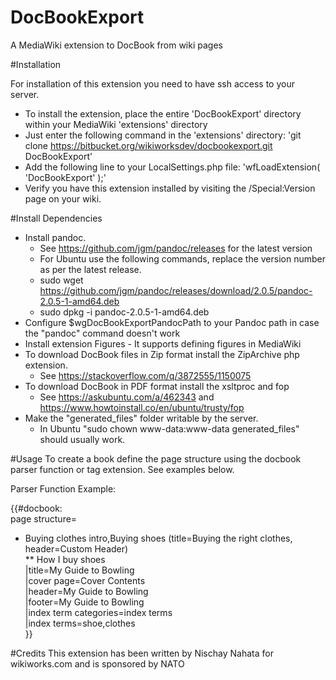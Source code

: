 # DocBookExport
A MediaWiki extension to DocBook from wiki pages


#Installation

For installation of this extension you need to have ssh access to your server.

* To install the extension, place the entire 'DocBookExport' directory within your MediaWiki 'extensions' directory
* Just enter the following command in the 'extensions' directory: 'git clone https://bitbucket.org/wikiworksdev/docbookexport.git DocBookExport'
* Add the following line to your LocalSettings.php file: 'wfLoadExtension( 'DocBookExport' );'
* Verify you have this extension installed by visiting the /Special:Version page on your wiki.

#Install Dependencies

* Install pandoc.
	* See https://github.com/jgm/pandoc/releases for the latest version
	* For Ubuntu use the following commands, replace the version number as per the latest release.
	* sudo wget https://github.com/jgm/pandoc/releases/download/2.0.5/pandoc-2.0.5-1-amd64.deb
	* sudo dpkg -i pandoc-2.0.5-1-amd64.deb
* Configure $wgDocBookExportPandocPath to your Pandoc path in case the "pandoc" command doesn't work
* Install extension Figures - It supports defining figures in MediaWiki
* To download DocBook files in Zip format install the ZipArchive php extension.
	* See https://stackoverflow.com/q/3872555/1150075
* To download DocBook in PDF format install the xsltproc and fop
	* See https://askubuntu.com/a/462343 and https://www.howtoinstall.co/en/ubuntu/trusty/fop
* Make the "generated_files" folder writable by the server.
	* In Ubuntu "sudo chown www-data:www-data generated_files" should usually work.


#Usage
To create a book define the page structure using the docbook parser function or tag extension. See examples below.

Parser Function Example:

{{#docbook:  
page structure=  
* Buying clothes intro,Buying shoes (title=Buying the right clothes, header=Custom Header)  
** How I buy shoes  
|title=My Guide to Bowling  
|cover page=Cover Contents  
|header=My Guide to Bowling  
|footer=My Guide to Bowling  
|index term categories=index terms  
|index terms=shoe,clothes  
}}  


#Credits
This extension has been written by Nischay Nahata for wikiworks.com and is sponsored by NATO
